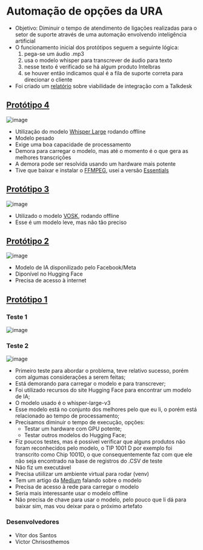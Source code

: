 # Automação de opções da URA

- Objetivo: Diminuir o tempo de atendimento de ligações realizadas para o setor de suporte através de uma automação envolvendo inteligência artificial
- O funcionamento inicial dos protótipos seguem a seguinte lógica:
  1. pega-se um áudio .mp3
  2. usa o modelo whisper para transcrever de áudio para texto
  3. nesse texto é verificado se há algum produto Intelbras
  4. se houver então indicamos qual é a fila de suporte correta para direcionar o cliente
- Foi criado um [relatório]() sobre viabilidade de integração com a Talkdesk
 
## [Protótipo 4](https://github.com/victorhugochrisosthemos/automacao_opcoes_da_ura/tree/main/teste3)

![image](https://github.com/user-attachments/assets/1370bd35-7747-4b94-aab9-df01bdb2209f)


- Utilização do modelo [Whisper Large](https://github.com/ggml-org/whisper.cpp) rodando offline
- Modelo pesado
- Exige uma boa capacidade de processamento
- Demora para carregar o modelo, mas até o momento é o que gera as melhores transcrições
- A demora pode ser resolvida usando um hardware mais potente
- Tive que baixar e instalar o [FFMPEG](https://www.gyan.dev/ffmpeg/builds/), usei a versão [Essentials](https://www.gyan.dev/ffmpeg/builds/ffmpeg-git-essentials.7z)


## [Protótipo 3](https://github.com/victorhugochrisosthemos/automacao_opcoes_da_ura/tree/main/teste2)

![image](https://github.com/user-attachments/assets/33a95526-4e44-4daf-a410-0cadfcfecf18)

- Utilizado o modelo [VOSK](https://alphacephei.com/vosk/models), rodando offline
- Esse é um modelo leve, mas não tão preciso

## [Protótipo 2](https://github.com/victorhugochrisosthemos/automacao_opcoes_da_ura/tree/main/teste1)

![image](https://github.com/user-attachments/assets/3ec0b49a-e536-4f44-876a-f890e2148a4b)

- Modelo de IA disponilizado pelo Facebook/Meta
- Diponível no Hugging Face
- Precisa de acesso à internet

## [Protótipo 1]()

### Teste 1

![image](https://github.com/user-attachments/assets/c7a9202b-0c10-462f-b44e-15421bc9ad87)


### Teste 2

![image](https://github.com/user-attachments/assets/4fcc4d35-5bd8-456e-b4c1-441d579467ef)


- Primeiro teste para abordar o problema, teve relativo sucesso, porém com algumas considerações a serem feitas;
- Está demorando para carregar o modelo e para transcrever;
- Foi utilizado recursos do site Hugging Face para encontrar um modelo de IA;
- O modelo usado é o whisper-large-v3
- Esse modelo está no conjunto dos melhores pelo que eu li, o porém está relacionado ao tempo de processamento;
- Precisamos diminuir o tempo de execução, opções:
  - Testar um hardware com GPU potente;
  - Testar outros modelos do Hugging Face;
- Fiz poucos testes, mas é possível verificar que alguns produtos não foram reconhecidos pelo modelo, o TIP 1001 D por exemplo foi transcrito como Chip 1001D, o que consequentemente faz com que ele não seja encontrado na base de registros do .CSV de teste
- Não fiz um executável
- Precisa utiilizar um ambiente virtual para rodar (venv)
- Tem um artigo da [Medium](https://medium.com/axinc-ai/whisper-large-v3-turbo-high-accuracy-and-fast-speech-recognition-model-be2f6af77bdc) falando sobre o modelo
- Precisa de acesso à rede para carregar o modelo
- Seria mais interessante usar o modelo offline
- Não precisa de chave para usar o modelo, pelo pouco que li dá para baixar sim, mas vou deixar para o próximo artefato


### Desenvolvedores

- Vitor dos Santos
- Victor Chrisosthemos
